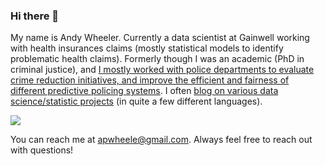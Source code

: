 ### Hi there 👋

My name is Andy Wheeler. Currently a data scientist at Gainwell working with health insurances claims (mostly statistical models to identify problematic health claims). Formerly though I was an academic (PhD in criminal justice), and [I mostly worked with police departments to evaluate crime reduction initiatives, and improve the efficient and fairness of different predictive policing systems](https://scholar.google.com/citations?user=iNNqtgwAAAAJ&hl=en). I often [blog on various data science/statistic projects](https://andrewpwheeler.com/) (in quite a few different languages). 

![](https://lh3.googleusercontent.com/pw/ACtC-3emvBy2g7MmkIoHLbBUlErSplpMexfpiYDSq23zDSLGv9kEjnLWNUTr1MXKQoIEg0ddsdLa-1GAxRjmcuwopXqDLL0jSfhHeI1wPK1goEJm_fjqLpCrSdKg2NiuhT41--SUFPqViXdtt_UpgyAXsedl=w640-h480-no?authuser=0)

You can reach me at apwheele@gmail.com. Always feel free to reach out with questions!

<!--
**apwheele/apwheele** is a ✨ _special_ ✨ repository because its `README.md` (this file) appears on your GitHub profile.

Here are some ideas to get you started:

- 🔭 I’m currently working on ...
- 🌱 I’m currently learning ...
- 👯 I’m looking to collaborate on ...
- 🤔 I’m looking for help with ...
- 💬 Ask me about ...
- 📫 How to reach me: ...
- 😄 Pronouns: ...
- ⚡ Fun fact: ...
-->
